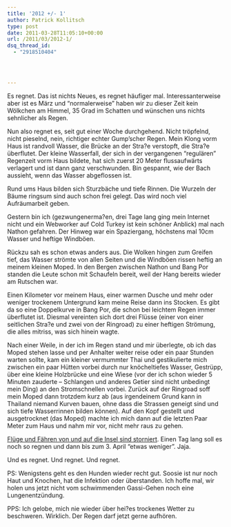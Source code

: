 ```yaml
---
title: '2012 +/- 1'
author: Patrick Kollitsch
type: post
date: 2011-03-28T11:05:10+00:00
url: /2011/03/2012-1/
dsq_thread_id:
  - "2918510404"




---
```

Es regnet. Das ist nichts Neues, es regnet häufiger mal. Interessanterweise aber ist es März und &#8220;normalerweise&#8221; haben wir zu dieser Zeit kein Wölkchen am Himmel, 35 Grad im Schatten und wünschen uns nichts sehnlicher als Regen. 

Nun also regnet es, seit gut einer Woche durchgehend. Nicht tröpfelnd, nicht pieselnd, nein, richtiger echter Gump&#8217;scher Regen. Mein Klong vorm Haus ist randvoll Wasser, die Brücke an der Stra?e verstopft, die Stra?e überflutet. Der kleine Wasserfall, der sich in der vergangenen &#8220;regulären&#8221; Regenzeit vorm Haus bildete, hat sich zuerst 20 Meter flussaufwärts verlagert und ist dann ganz verschwunden. Bin gespannt, wie der Bach aussieht, wenn das Wasser abgeflossen ist.

Rund ums Haus bilden sich Sturzbäche und tiefe Rinnen. Die Wurzeln der Bäume ringsum sind auch schon frei gelegt. Das wird noch viel Aufräumarbeit geben.

Gestern bin ich (gezwungenerma?en, drei Tage lang ging mein Internet nicht und ein Webworker auf Cold Turkey ist kein schöner Anblick) mal nach Nathon gefahren. Der Hinweg war ein Spaziergang, höchstens mal 10cm Wasser und heftige Windböen.

Rückzu sah es schon etwas anders aus. Die Wolken hingen zum Greifen tief, das Wasser strömte von allen Seiten und die Windböen rissen heftig an meinem kleinen Moped. In den Bergen zwischen Nathon und Bang Por standen die Leute schon mit Schaufeln bereit, weil der Hang bereits wieder am Rutschen war. 

Einen Kilometer vor meinem Haus, einer warmen Dusche und mehr oder weniger trockenem Untergrund kam meine Reise dann ins Stocken. Es gibt da so eine Doppelkurve in Bang Por, die schon bei leichtem Regen immer überflutet ist. Diesmal vereinten sich dort drei Flüsse (einer von einer seitlichen Stra?e und zwei von der Ringroad) zu einer heftigen Strömung, die alles mitriss, was sich hinein wagte.

Nach einer Weile, in der ich im Regen stand und mir überlegte, ob ich das Moped stehen lasse und per Anhalter weiter reise oder ein paar Stunden warten sollte, kam ein kleiner vermummter Thai und gestikulierte mich zwischen ein paar Hütten vorbei durch nur knöcheltiefes Wasser, Gestrüpp, über eine kleine Holzbrücke und eine Wiese (vor der ich schon wieder 5 Minuten zauderte &#8211; Schlangen und anderes Getier sind nicht unbedingt mein Ding) an den Stromschnellen vorbei. Zurück auf der Ringroad soff mein Moped dann trotzdem kurz ab (aus irgendeinem Grund kann in Thailand niemand Kurven bauen, ohne dass die Strassen geneigt sind und sich tiefe Wasserrinnen bilden können). Auf den Kopf gestellt und ausgetrocknet (das Moped) machte ich mich dann auf die letzten Paar Meter zum Haus und nahm mir vor, nicht mehr raus zu gehen.

[Flüge und Fähren von und auf die Insel sind storniert][1]. Einen Tag lang soll es noch so regnen und dann bis zum 3. April &#8220;etwas weniger&#8221;. Jaja.

Und es regnet. Und regnet. Und regnet.

PS: Wenigstens geht es den Hunden wieder recht gut. Soosie ist nur noch Haut und Knochen, hat die Infektion oder überstanden. Ich hoffe mal, wir holen uns jetzt nicht vom schwimmenden Gassi-Gehen noch eine Lungenentzündung.

<span class="caps">PPS</span>: Ich gelobe, mich nie wieder über hei?es trockenes Wetter zu beschweren. Wirklich. Der Regen darf jetzt gerne aufhören.

 [1]: http://www.bangkokpost.com/breakingnews/229047/thousands-of-tourists-stranded-in-samui